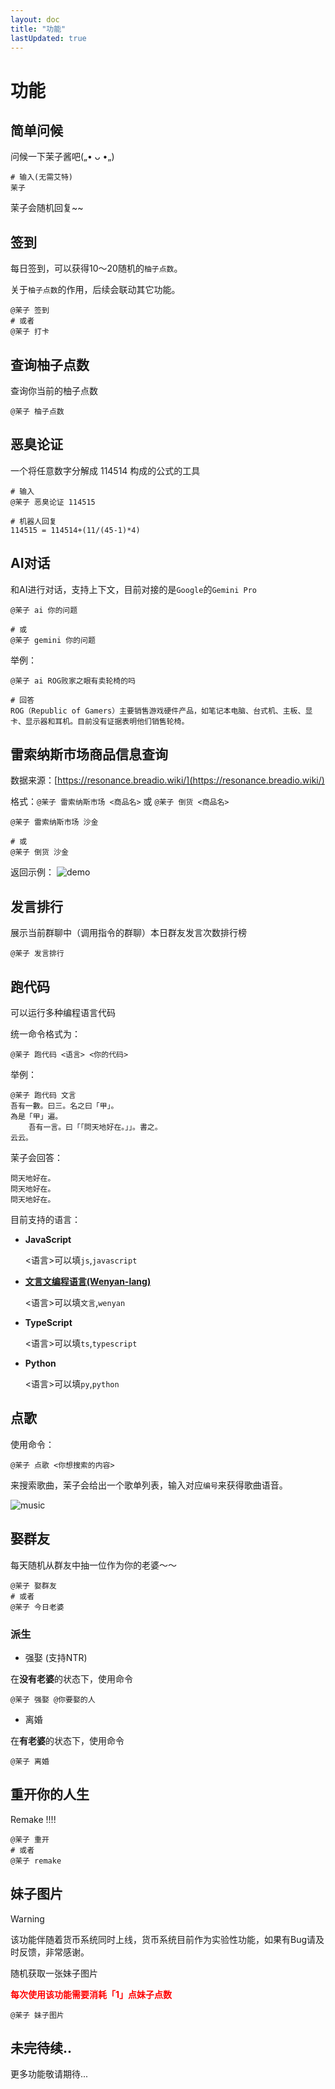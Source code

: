 ```yaml
---
layout: doc
title: "功能"
lastUpdated: true
---
```


# 功能

## 简单问候
问候一下茉子酱吧(„• ᴗ •„)

```shell
# 输入(无需艾特)
茉子
```

茉子会随机回复~~

## 签到
每日签到，可以获得10～20随机的`柚子点数`。

关于`柚子点数`的作用，后续会联动其它功能。

```shell
@茉子 签到
# 或者
@茉子 打卡
```

## 查询柚子点数
查询你当前的柚子点数

```shell
@茉子 柚子点数
```

## 恶臭论证
一个将任意数字分解成 114514 构成的公式的工具

```shell
# 输入
@茉子 恶臭论证 114515

# 机器人回复
114515 = 114514+(11/(45-1)*4)
```

## AI对话
和AI进行对话，支持上下文，目前对接的是`Google`的`Gemini Pro`

```shell
@茉子 ai 你的问题

# 或
@茉子 gemini 你的问题
```

举例：
```shell
@茉子 ai ROG败家之眼有卖轮椅的吗

# 回答
ROG（Republic of Gamers）主要销售游戏硬件产品，如笔记本电脑、台式机、主板、显卡、显示器和耳机。目前没有证据表明他们销售轮椅。
```
## 雷索纳斯市场商品信息查询

数据来源：[https://resonance.breadio.wiki/](https://resonance.breadio.wiki/)

格式：`@茉子 雷索纳斯市场 <商品名>` 或 `@茉子 倒货 <商品名>`

```shell
@茉子 雷索纳斯市场 沙金

# 或
@茉子 倒货 沙金
```

返回示例：
![demo](/imgs/resonance-demo.png)


## 发言排行
展示当前群聊中（调用指令的群聊）本日群友发言次数排行榜

```shell
@茉子 发言排行
```

## 跑代码
可以运行多种编程语言代码

统一命令格式为：
```shell
@茉子 跑代码 <语言> <你的代码> 
```

举例：
```shell
@茉子 跑代码 文言
吾有一數。曰三。名之曰「甲」。
為是「甲」遍。
	吾有一言。曰「「問天地好在。」」。書之。
云云。
```

茉子会回答：
```
問天地好在。
問天地好在。
問天地好在。
```

目前支持的语言：
- **JavaScript**

  <语言>可以填`js`,`javascript`

- [**文言文编程语言(Wenyan-lang)**](https://github.com/wenyan-lang/wenyan)

  <语言>可以填`文言`,`wenyan`

- **TypeScript**

  <语言>可以填`ts`,`typescript`

- **Python**

  <语言>可以填`py`,`python`

## 点歌

使用命令：

```shell
@茉子 点歌 <你想搜索的内容>
```

来搜索歌曲，茉子会给出一个歌单列表，输入对应`编号`来获得歌曲语音。

![music](/imgs/music.png)

## 娶群友
每天随机从群友中抽一位作为你的老婆～～

```shell
@茉子 娶群友
# 或者
@茉子 今日老婆
```

### 派生

- 强娶 (支持NTR)

在**没有老婆**的状态下，使用命令

```shell
@茉子 强娶 @你要娶的人
```

- 离婚

在**有老婆**的状态下，使用命令

```shell
@茉子 离婚
```


## 重开你的人生
Remake !!!!

```shell
@茉子 重开
# 或者
@茉子 remake
```

## 妹子图片 <Badge type="warning" text="实验性功能" />

> [!WARNING]
> 该功能伴随着货币系统同时上线，货币系统目前作为实验性功能，如果有Bug请及时反馈，非常感谢。

随机获取一张妹子图片

<font color="red" style="font-weight: bold;">每次使用该功能需要消耗「1」点妹子点数</font>

```shell
@茉子 妹子图片
```

## 未完待续..
更多功能敬请期待...